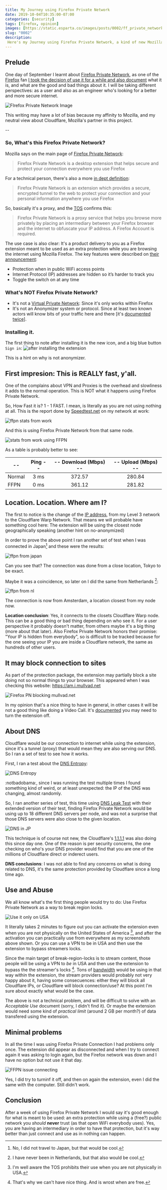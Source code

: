 ```yaml
---
title: My Journey using Firefox Private Network
date: 2019-10-04T10:35:00-07:00
categories: [security]
tags: [firefox, opinion]
images: [https://static.esparta.co/images/posts/0002/ff_private_network.jpg]
slug: "0002"
description:
 Here's my Journey using Firefox Private Network, a kind of new Mozilla product
---
```


## Prelude

One day of September I learnt about [Firefox Private Network][ffpn], as one of
the [Firefox][firefox] fan
[I took the decision of use it for a while and also document][tuit_sept_2019]
what it is, and what are the good and bad things about it.
I will be taking different perspectives: as a user and also as an engineer who's
looking for a better and more secure internet.

![FIrefox Private Network Image][ffpn_hero]

This writing may have a lot of bias because my affinity to Mozilla, and my
neutral view about Cloudflare, Mozilla's partner in this project.

--

### So, What's this Firefox Private Network?

Mozilla says on the main page of [Firefox Private Network][ffpn]:

> Firefox Private Network is a desktop extension that helps secure and protect
> your connection everywhere you use Firefox

For a technical person, there's also a more [in dept definition][ffpn_help]:

> Firefox Private Network is an extension which provides a secure, encrypted
> tunnel to the web to protect your connection and your personal information
> anywhere you use Firefox

So, basically it's a proxy, and the [TOS][tos] confirms this:

> Firefox Private Network is a proxy service that helps you browse more privately
> by placing an intermediary between your Firefox browser and the internet to
> obfuscate your IP address. A Firefox Account is required.

The use case is also clear: It's a product delivery to you as a Firefox
extension meant to be used as an extra protection while you are browsing
the internet using Mozilla Firefox. The key features were described on [their
announcement][ffpn_ann]:

- Protection when in public WiFi access points
- Internet Protocol (IP) addresses are hidden so it’s harder to track you
- Toggle the switch on at any time

### What's NOT Firefox Private Network?

- It's not a [Virtual Private Network][vpn]: Since it's only works within Firefox
- It's not an Anonymizer system or protocol. Since at least two known actors
  will know bits of your traffic here and there \[it's [documented][privacy]
  [twice][privacy_cloudflare]\].

### Installing it.

The first thing to note after installing it is the new icon, and a big blue
button `Sign in`:
![after installing the extension][ffpn_after_install]

This is a hint on why is not anonymizer.

## First impresion: This is REALLY fast, y'all.

One of the complains about VPN and Proxies is the overhead and slowliness it adds to
the normal operation. This is NOT what it happens using Firefox Private Network.

So, How Fast it is? 1 - 1 FAST.
I mean, is literally as you are not using nothing at all. This is the report
done by [Speedtest.net][speedtest] on my network at work:

![ffpn stats from work][ffpn_stats_from_work_before]

And this is using Firefox Private Network from that same node.

![stats from work using FFPN][ffpn_stats_from_work_after]

As a table is probably better to see:

| -- | Ping --   | -- Download (Mbps) --  | -- Upload (Mbps) --  |
| ------------- |:-------:| :----------------:| :--------------:|
| Normal   | 3 ms    | 372.57  | 280.84  |
| FFPN     |  0 ms   | 361.12  |  281.82 |

## Location. Location. Where am I?

The first to notice is the change of the [IP address][IP], from my Level 3 network to
the Cloudflare Warp Network. That means we will probable have something cool
here: The extension will be using the closest node geographically speaking
(another hint on no-anonymized)

In order to prove the above point I ran another set of test when I was connected
in Japan[^1] and these were the results:

![ffpn from japan][ffpn_from_japan]

Can you see that? The connection was done from a close location, Tokyo to be
exact.

Maybe it was a coincidence, so later on I did the same from Netherlands [^2]:


![ffpn from nl][ffpn_from_nl]

The connection is now from Amsterdam, a location closest from my node now.

**Location conclusion**: Yes, it connects to the closets Cloudflare Warp node.
This can be a good thing or bad thing depending on who see it. For a user
perspective it probably doesn't matter, from others maybe it's a big thing (more
about that later). Also Firefox Private Network honors their promise: "Your IP
is hidden from everybody", so is difficult to be tracked because for the one
seeing your IP you are inside a Cloudflare network, the same as hundreds of
other users.

## It may block connection to sites

As part of the protection package, the extension may partially block a site
doing not so normal things to your browser. This appeared when I was checking
this website: https://am.i.mullvad.net


![Firefox PN blocking mullvad.net][ffpn_blocking_site]

In my opinion that's a nice thing to have in general, in other cases it will
be not a good thing like doing a Video Call. It's [documented][videocalls] you
may need to turn the extension off.

## About DNS

Cloudflare would be our connection to internet while using the extension, since
it's a tunnel (proxy) that would mean they are also serving our DNS. So I ran
a set of test to see how it works.

First, I ran a test about the [DNS Entropy][dnsentropy]:

![DNS Entropy][ffpn_dns_entropy]

:notbadobama:, since I was running the test multiple times I found something
kind of weird, or at least unexpected: the IP of the DNS was changing, almost
randomly.

So, I ran another series of test, this time using [DNS Leak Test][dnsleaktest]
with their extended version of their test, finding Firefox Private Network would
be using up to 18 different DNS servers per node, and was not a surprise that
those DNS servers were also close to the given location.

![DNS in JP][ffpn_dns_japan]

This technique is of course not new, the Cloudflare's [1.1.1.1][one] was also
doing this since day one. One of the reason is per security concerns, the one
checking on who's your DNS provider would find that you are one of the millions
of Cloudflare direct or inderect users.

**DNS conclusions**: I was not able to find any concerns on what is doing
related to DNS, it's the same protection provided by Cloudflare since a long
time ago.

## Use and Abuse

We all know what's the first thing people would try to do: Use Firefox Private
Network as a way to break region locks.


![Use it only on USA][ffpn_only_in_usa]

It literally takes 2 minutes to figure out you can activate the extension even
when you are not physically on the United States of America [^3], and
after the activation you can practically use from everywhere as my screenshots
above shown. Or you can use a VPN to be in USA and then use the extension to
bypass streamers locks.

Since the main target of break-region-locks is to stream content, those people
will be using a VPN to _be_ in USA and then use the extension to bypass the
the streamer's locks [^4]. Tons of [bandwidth][bandwidth] would be using in that way
within the extension, the stream providers would probably not very happy about
it, having some consecuences: either they will block all Cloudflare IPs, or
Cloudflare will block connection/use? At this point I'm sure about exactly
what would be the case.

The above is not a technical problem, and will be difficult to solve with an
_Acceptable Use_ document (sorry, I didn't find it). Or maybe the extension
would need some kind of _practical limit_ (around 2 GB per month?) of data
transfered using the extension.

## Minimal problems

In all the time I was using Firefox Private Connection I had problems only once.
The extension did appear as disconnected and when I try to connect again it
was asking to login again, but the Firefox network was down and I have no
option but not use it that day.

![FFPN issue connecting][ffpn_issue_connecting]

Yes, I did try to turninf it off, and then on again the extension, even I did
the same with the computer. Still didn't work.

## Conclusion

After a week of using Firefox Private Network I would say it's good enough for
what is meant to be used: an extra protection while using a (free?) public
network you *should* **never** trust (as that open WiFi everybody uses).
Yes, you are having an intermediary in order to have that protection, but it's
way better than just connect and use as in nothing can happen.

[^1]: No, I did not travel to Japan, but that would be cool.
[^2]: I have never been in Netherlands, but that also would be cool.
[^3]: I'm well aware the TOS prohibits their use when you are not physically in USA.
[^4]: That's why we can't have nice thing. And is wrost when are free.

[firefox]: https://mozilla.org/firefox
[tuit_sept_2019]: https://twitter.com/esparta/status/1174020190129901568
[ffpn]: https://private-network.firefox.com/
[ffpn_hero]: https://static.esparta.co/images/posts/0002/ff_private_network.jpg
[ffpn_after_install]: https://static.esparta.co/images/posts/0002/ff_private_network_02.jpg
[ffpn_stats_from_work_before]: https://static.esparta.co/images/posts/0002/ff_private_network_10.jpg
[ffpn_stats_from_work_after]: https://static.esparta.co/images/posts/0002/ff_private_network_07.jpg
[ffpn_from_japan]: https://static.esparta.co/images/posts/0002/ffpn_from_japan.jpg
[ffpn_from_nl]: https://static.esparta.co/images/posts/0002/ffpn_from_netherlands.jpg
[ffpn_blocking_site]: https://static.esparta.co/images/posts/0002/ffpn_protect_connection.jpg
[ffpn_dns_entropy]: https://static.esparta.co/images/posts/0002/ffpn_entropy.jpg
[ffpn_dns_japan]: https://static.esparta.co/images/posts/0002/ffpn_dns_japan.png
[ffpn_only_in_usa]: https://static.esparta.co/images/posts/0002/ffpn_only_usa.jpg
[ffpn_issue_connecting]: https://static.esparta.co/images/posts/0002/ffpn_cant_connect.jpg
[ffpn_ann]: https://blog.mozilla.org/blog/2019/09/10/firefoxs-test-pilot-program-returns-with-firefox-private-network-beta/
[uninstall]: https://support.mozilla.org/en-US/kb/how-installuninstall-firefox-private-network
[ffpn_help]: https://support.mozilla.org/en-US/kb/firefox-private-network-browse-securely-wifi
[vpn]: https://en.wikipedia.org/wiki/Virtual_private_network
[ip]: https://en.wikipedia.org/wiki/Internet_Protocol
[dnsleaktest]: https://www.dnsleaktest.com
[dnsentropy]: https://www.dns-oarc.net/oarc/services/dnsentropy
[one]: https://1.1.1.1
[bandwidth]: https://en.wikipedia.org/wiki/Bandwidth_(computing)
[speedtest]: https://speedtest.net
[tos]: https://www.mozilla.org/en-US/about/legal/terms/services/
[videocalls]: https://support.mozilla.org/en-US/kb/video-calls-fpn
[privacy]: https://www.mozilla.org/en-US/privacy/firefox-private-network/
[privacy_cloudflare]: https://www.cloudflare.com/mozilla/firefox-private-network-privacy-notice/
